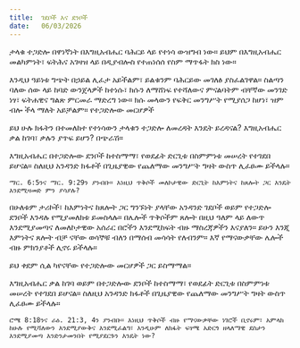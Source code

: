 ```yaml
---
title:  ገደቦች እና ደንቦች
date:   06/03/2026
---
```


ታላቁ ተጋድሎ በዋነኛነት በእግዚአብሔር ባሕርይ ላይ የተነሳ ውዝግብ ነው። ይህም በእግዚአብሔር መልካምነት፣ ፍትሕና አገዛዝ ላይ በዲያብሎስ የተጠነሰሰ የስም ማጥፋት ክስ ነው።

እንዲህ ዓይነቱ ግጭት በኃይል ሊፈታ አይችልም፣ ይልቁንም ባሕርይው መገለፅ ያስፈልገዋል። ስልጣን ባለው ሰው ላይ ከባድ ውንጀላዎች ከተነሱ፣ ክሱን ለማሸነፍ የተሻለውና ምናልባትም ብቸኛው መንገድ ነፃ፣ ፍትሐዊና ግልጽ ምርመራ ማድረግ ነው። ክሱ መላውን የፍቅር መንግሥት የሚያሰጋ ከሆነ፣ ዝም ብሎ ችላ ማለት አይቻልም። የተጋድሎው መርሆዎች

ይህ ሁሉ ክፋትን በተመለከተ የተነሳውን ታላቁን ተጋድሎ ለመረዳት እንዴት ይረዳናል? እግዚአብሔር ቃል ከገባ፣ ቃሉን ያጥፍ ይሆን? በጭራሽ።

እግዚአብሔር በተጋድሎው ደንቦች ከተስማማ፣ የወደፊት ድርጊቱ በስምምነቱ መሠረት የተገደበ ይሆናል። ስለዚህ አንዳንድ ክፋቶች በጊዜያዊው የጨለማው መንግሥት ግዛት ውስጥ ሊፈፀሙ ይችላሉ።

`ማር. 6:5ንና ማር. 9:29ን ያንብቡ። እነዚህ ጥቅሶች መለኮታዊው ድርጊት ከእምነትና ከጸሎት ጋር እንዴት እንደሚዛመድ ምን ያሳያሉ?`

በሁለቱም ታሪኮች፣ ከእምነትና ከጸሎት ጋር ግንኙነት ያላቸው አንዳንድ ገደቦች ወይም የተጋድሎ ደንቦች እንዳሉ የሚያመለክቱ ይመስላሉ። በሌሎች ጥቅሶችም ጸሎት በዚህ ዓለም ላይ ለውጥ እንደሚያመጣና ለመለኮታዊው አሰራር በሮችን እንደሚከፍት ብዙ ማስረጃዎችን እናያለን። ይሁን እንጂ እምነትና ጸሎት ብቻ ናቸው ወሳኞቹ ብለን በማሰብ መሳሳት የለብንም። እኛ የማናውቃቸው ሌሎች ብዙ ምክንያቶች ሊኖሩ ይችላሉ።

ይህ ቀደም ሲል ካየናቸው የተጋድሎው መርሆዎች ጋር ይስማማል።

እግዚአብሔር ቃል ከገባ ወይም በተጋድሎው ደንቦች ከተስማማ፣ የወደፊት ድርጊቱ በስምምነቱ መሠረት የተገደበ ይሆናል። ስለዚህ አንዳንድ ክፋቶች በጊዜያዊው የጨለማው መንግሥት ግዛት ውስጥ ሊፈፀሙ ይችላሉ።

`ሮሜ 8:18ንና ራዕ. 21:3, 4ን ያንብቡ። እነዚህ ጥቅሶች ብዙ የማናውቃቸው ነገሮች ቢኖሩም፣ አምላክ ከሁሉ የሚሻለውን እንደሚያውቅና እንደሚፈልግ፣ እንዲሁም ለክፋት ፍፃሜ አድርጎ ዘላለማዊ ደስታን እንደሚያመጣ እንድንታመንበት የሚያደርጉን እንዴት ነው?`